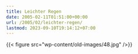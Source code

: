 ```yaml
---
title: Leichter Regen
date: 2005-02-11T01:51:00+00:00
url: /2005/02/leichter-regen/
lastmod: 2023-09-10T19:14:12+07:00
---
```

{{< figure src="wp-content/old-images/48.jpg" />}}
